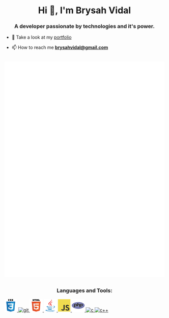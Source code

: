 <h1 align="center">Hi 👋, I'm Brysah Vidal</h1>

<h3 align="center">A developer passionate by technologies and it's power.</h3>

- 🌱 Take a look at my [portfolio](https://brysah.webflow.io)

- 📫 How to reach me **brysahvidal@gmail.com**

## 
![Metrics](https://github.com/brysah/brysah/blob/main/github-metrics.svg)

## <h3 align="center">Languages and Tools:</h3>

   <a href="https://www.w3schools.com/css/" target="_blank"> <img src="https://raw.githubusercontent.com/devicons/devicon/master/icons/css3/css3-original-wordmark.svg" alt="css3" width="40" height="40"/> </a>   <a href="https://git-scm.com/" target="_blank"> <img src="https://www.vectorlogo.zone/logos/git-scm/git-scm-icon.svg" alt="git" width="40" height="40"/> </a>  <a href="https://www.w3.org/html/" target="_blank"> <img src="https://raw.githubusercontent.com/devicons/devicon/master/icons/html5/html5-original-wordmark.svg" alt="html5" width="40" height="40"/> </a>  <a href="https://www.java.com" target="_blank"> <img src="https://raw.githubusercontent.com/devicons/devicon/master/icons/java/java-original.svg" alt="java" width="40" height="40"/> </a> <a href="https://developer.mozilla.org/en-US/docs/Web/JavaScript" target="_blank"> <img src="https://raw.githubusercontent.com/devicons/devicon/master/icons/javascript/javascript-original.svg" alt="javascript" width="40" height="40"/> </a> <a href="https://laravel.com/" target="_blank"> <a href="https://materializecss.com/" target="_blank">   <a href="https://www.php.net" target="_blank"> <img src="https://raw.githubusercontent.com/devicons/devicon/master/icons/php/php-original.svg" alt="php" width="40" height="40"/> </a> <a href= "https://docs.microsoft.com/pt-br/cpp/c-language/?view=msvc-170"><img src="https://cdn.jsdelivr.net/gh/devicons/devicon/icons/c/c-original.svg" alt="c" width="40" height="40"/>
</a><a href= "https://docs.microsoft.com/pt-br/cpp/c-language/?view=msvc-170"><img src="https://cdn.jsdelivr.net/gh/devicons/devicon/icons/cplusplus/cplusplus-original.svg" alt="c++" width="40" height="40"/></a>





